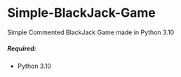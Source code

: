 # Simple-BlackJack-Game
Simple Commented BlackJack Game made in Python 3.10

##### Required: 
- Python 3.10